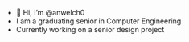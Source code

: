 - 👋 Hi, I’m @anwelch0
- I am a graduating senior in Computer Engineering
- Currently working on a senior design project
